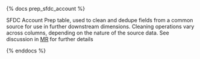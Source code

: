 {% docs prep_sfdc_account %}

SFDC Account Prep table, used to clean and dedupe fields from a common source for use in further downstream dimensions. 
Cleaning operations vary across columns, depending on the nature of the source data. See discussion in [MR](https://gitlab.com/gitlab-data/analytics/-/merge_requests/3782) for further details

{% enddocs %}
